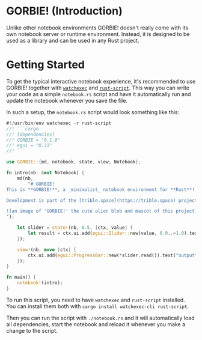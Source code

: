 # GORBIE! (Introduction)
Unlike other notebook environments GORBIE! doesn't really come with its own
notebook server or runtime environment. Instead, it is designed to be used as
a library and can be used in any Rust project.

# Getting Started
To get the typical interactive notebook experience, it's recommended to use
GORBIE! together with [`watchexec`](https://github.com/watchexec/watchexec) and [`rust-script`](https://github.com/fornwall/rust-script).
This way you can write your code as a simple `notebook.rs` script and have it
automatically run and update the notebook whenever you save the file.

In such a setup, the `notebook.rs` script would look something like this:

```rust
#!/usr/bin/env watchexec -r rust-script
//! ```cargo
//! [dependencies]
//! GORBIE = "0.1.0"
//! egui = "0.31"
//! ```

use GORBIE::{md, notebook, state, view, Notebook};

fn intro(nb: &mut Notebook) {
    md(nb,
        "# GORBIE!
This is **GORBIE!**, a _minimalist_ notebook environment for **Rust**!

Development is part of the [trible.space](https://trible.space) project.

![an image of 'GORBIE!' the cute alien blob and mascot of this project](./assets/gorbie.png)
");

    let slider = state!(nb, 0.5, |ctx, value| {
        let result = ctx.ui.add(egui::Slider::new(value, 0.0..=1.0).text("input"));
    });

    view!(nb, move |ctx| {
        ctx.ui.add(egui::ProgressBar::new(*slider.read()).text("output"));
    });
}

fn main() {
    notebook!(intro);
}
```

To run this script, you need to have `watchexec` and `rust-script` installed.
You can install them both with `cargo install watchexec-cli rust-script`.

Then you can run the script with `./notebook.rs` and it will automatically
load all dependencies, start the notebook and reload it whenever you make a
change to the script.